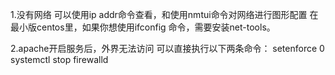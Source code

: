 1.没有网络
可以使用ip addr命令查看，和使用nmtui命令对网络进行图形配置
在最小版centos里，如果你想使用ifconfig 命令，需要安装net-tools。

2.apache开启服务后，外界无法访问
可以直接执行以下两条命令：
    setenforce 0
    systemctl stop firewalld
